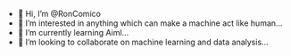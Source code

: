 - 👋 Hi, I’m @RonComico
- 👀 I’m interested in anything which can make a machine act like human...
- 🌱 I’m currently learning Aiml...
- 💞️ I’m looking to collaborate on machine learning and data analysis...

<!---
RonComico/RonComico is a ✨ special ✨ repository because its `README.md` (this file) appears on your GitHub profile.
You can click the Preview link to take a look at your changes.
--->
